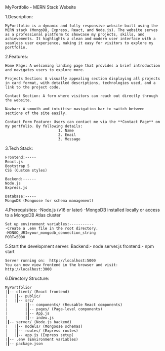 MyPortfolio - MERN Stack Website

1.Description:

    MyPortfolio is a dynamic and fully responsive website built using the MERN stack (MongoDB, Express, React, and Node.js). The website serves as a professional platform to showcase my projects, skills, and achievements. It highlights a clean and modern user interface with a seamless user experience, making it easy for visitors to explore my portfolio.


2.Features:

    Home Page: A welcoming landing page that provides a brief introduction and navigates users to explore more.

    Projects Section: A visually appealing section displaying all projects in card format, with detailed descriptions, technologies used, and a link to the project code.

    Contact Section: A form where visitors can reach out directly through the website.

    Navbar: A smooth and intuitive navigation bar to switch between sections of the site easily.

    Contact Form Feature: Users can contact me via the **Contact Page** on my portfolio. By following details:
                            1. Name
                            2. Email
                            3. Message


3.Tech Stack:

    Frontend:-----
    React.js
    Bootstrap 5
    CSS (Custom styles)

    Backend:------
    Node.js
    Express.js

    Database:-----
    MongoDB (Mongoose for schema management)


4.Prerequisites:
    -Node.js (v16 or later)
    -MongoDB installed locally or access to a MongoDB Atlas cluster

    Set up environment variables:-----------
    -Create a .env file in the root directory.
    -MONGO_URI=your_mongodb_connection_string
    PORT=5000


5.Start the development server:
    Backend:-  node server.js
    frontend:-  npm start

    Server running on:  http://localhost:5000
    You can now view frontend in the browser and visit: http://localhost:3000


6.Directory Structure:

    MyPortfolio/
    |┃-- client/ (React frontend)
    |   |┃-- public/
    |   |┃-- src/
    |        |┃-- components/ (Reusable React components)
    |        |┃-- pages/ (Page-level components)
    |        |┃-- App.js
    |        |┃-- index.js
    |┃-- server/ (Node.js backend)
    |   |┃-- models/ (Mongoose schemas)
    |   |┃-- routes/ (Express routes)
    |   |┃-- app.js (Express setup)
    |┃-- .env (Environment variables)
    |┃-- package.json
